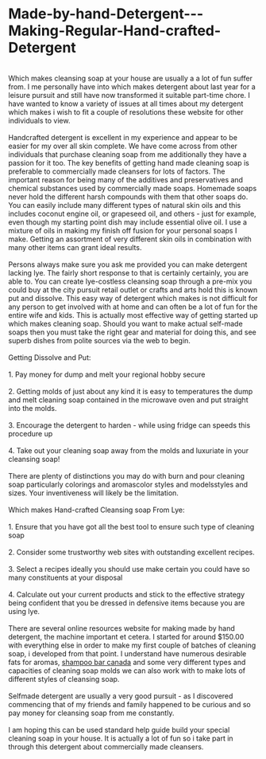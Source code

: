 # Made-by-hand-Detergent---Making-Regular-Hand-crafted-Detergent
<p><br />
Which makes cleansing soap at your house are usually a a lot of fun suffer from. I me personally have into which makes detergent about last year for a leisure pursuit and still have now transformed it suitable part-time chore. I have wanted to know a variety of issues at all times about my detergent which makes i wish to fit a couple of resolutions these website for other individuals to view.<br />
<br />
Handcrafted detergent is excellent in my experience and appear to be easier for my over all skin complete. We have come across from other individuals that purchase cleaning soap from me additionally they have a passion for it too. The key benefits of getting hand made cleaning soap is preferable to commercially made cleansers for lots of factors. The important reason for being many of the additives and preservatives and chemical substances used by commercially made soaps. Homemade soaps never hold the different harsh compounds with them that other soaps do. You can easily include many different types of natural skin oils and this includes coconut engine oil, or grapeseed oil, and others - just for example, even though my starting point dish may include essential olive oil. I use a mixture of oils in making my finish off fusion for your personal soaps I make. Getting an assortment of very different skin oils in combination with many other items can grant ideal results.<br />
<br />
Persons always make sure you ask me provided you can make detergent lacking lye. The fairly short response to that is certainly certainly, you are able to. You can create lye-costless cleansing soap through a pre-mix you could buy at the city pursuit retail outlet or crafts and arts hold this is known put and dissolve. This easy way of detergent which makes is not difficult for any person to get involved with at home and can often be a lot of fun for the entire wife and kids. This is actually most effective way of getting started up which makes cleaning soap. Should you want to make actual self-made soaps then you must take the right gear and material for doing this, and see superb dishes from polite sources via the web to begin.<br />
<br />
Getting Dissolve and Put:<br />
<br />
1. Pay money for dump and melt your regional hobby secure<br />
<br />
2. Getting molds of just about any kind it is easy to temperatures the dump and melt cleaning soap contained in the microwave oven and put straight into the molds.<br />
<br />
3. Encourage the detergent to harden - while using fridge can speeds this procedure up<br />
<br />
4. Take out your cleaning soap away from the molds and luxuriate in your cleansing soap!<br />
<br />
There are plenty of distinctions you may do with burn and pour cleaning soap particularly colorings and aromascolor styles and modelsstyles and sizes. Your inventiveness will likely be the limitation.<br />
<br />
Which makes Hand-crafted Cleansing soap From Lye:<br />
<br />
1. Ensure that you have got all the best tool to ensure such type of cleaning soap<br />
<br />
2. Consider some trustworthy web sites with outstanding excellent recipes.<br />
<br />
3. Select a recipes ideally you should use make certain you could have so many constituents at your disposal<br />
<br />
4. Calculate out your current products and stick to the effective strategy being confident that you be dressed in defensive items because you are using lye.<br />
<br />
There are several online resources website for making made by hand detergent, the machine important et cetera. I started for around $150.00 with everything else in order to make my first couple of batches of cleaning soap, i developed from that point. I understand have numerous desirable fats for aromas,&nbsp;<a href="https://www.pacificcoastsoapworks.com/">shampoo bar canada</a> and some very different types and capacities of cleaning soap molds we can also work with to make lots of different styles of cleansing soap.<br />
<br />
Selfmade detergent are usually a very good pursuit - as I discovered commencing that of my friends and family happened to be curious and so pay money for cleansing soap from me constantly.<br />
<br />
I am hoping this can be used standard help guide build your special cleaning soap in your house. It is actually a lot of fun so i take part in through this detergent about commercially made cleansers.</p>

<p>&nbsp;</p>

